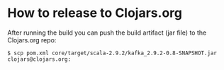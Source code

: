 # How to release to Clojars.org

After running the build you can push the build artifact (jar file) to the Clojars.org repo:

    $ scp pom.xml core/target/scala-2.9.2/kafka_2.9.2-0.8-SNAPSHOT.jar clojars@clojars.org:

